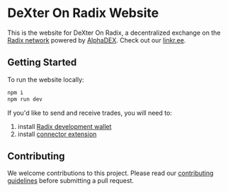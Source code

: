 # DeXter On Radix Website

This is the website for DeXter On Radix, a decentralized exchange on the [Radix network](https://github.com/radixdlt) powered by [AlphaDEX](https://alphadex.net/). Check out our [linkr.ee](https://linktr.ee/dexteronradix).

## Getting Started

To run the website locally:

```bash
npm i
npm run dev
```

If you'd like to send and receive trades, you will need to:
1.  install [Radix development wallet](https://docs-babylon.radixdlt.com/main/getting-started-developers/wallet/wallet-and-connector-installation.html#_install_the_radix_wallet_preview)
2. install [connector extension](https://docs-babylon.radixdlt.com/main/getting-started-developers/wallet/wallet-and-connector-installation.html#_install_the_connector)

## Contributing

We welcome contributions to this project. Please read our [contributing guidelines](CONTRIBUTING.md) before submitting a pull request.
